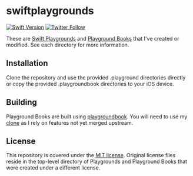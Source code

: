 # swiftplaygrounds

[![Swift Version][swift-image]][swift-url]
[![Twitter Follow][twitter-follow-badge]][twitter-url]

These are [Swift Playgrounds](https://developer.apple.com/swift/resources/) and [Playground Books](https://developer.apple.com/library/prerelease/content/documentation/Xcode/Conceptual/swift_playgrounds_doc_format/) that I've created or modified. See each directory for more information.

## Installation

Clone the repository and use the provided .playground directories directly or copy the provided .playgroundbook directories to your iOS device.

## Building

Playground Books are built using [playgroundbook](https://github.com/playgroundbooks/playgroundbook). You will need to use my [clone](https://github.com/igetgames/playgroundbook) as I rely on features not yet merged upstream.


## License

This repository is covered under the [MIT license](LICENSE.md). Original license files reside in the top-level directory of Playgrounds and Playground Books that were created under a different license.

[swift-image]: https://img.shields.io/badge/swift-3.0-orange.svg
[swift-url]: https://swift.org/
[twitter-follow-badge]: https://img.shields.io/twitter/follow/igetgames.svg?style=social&label=Follow%20%40igetgames
[twitter-url]: https://twitter.com/igetgames
